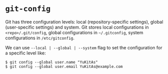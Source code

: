 # `git-config`

Git has three configuration levels: local (repository-specific settings), global (user-specific settings) and system. Git stores local configurations in `<repo>/.git/config`, global configurations in `~/.gitconfig`, system configurations in `/etc/gitconfig`.

We can use `--local | --global | --system` flag to set the configuration for a specific level like:

```console
$ git config --global user.name "YuKitAs"
$ git config --global user.email YuKitAs@example.com
```
